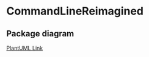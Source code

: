 # CommandLineReimagined

## Package diagram
[PlantUML Link](https://groupeisagri-tools-plantuml-appservice.azurewebsites.net/uml/TL9BQiCm4Dth52BxNA7GYXO2MPGcxQPaCSY34PP7Hb8eeVJkLHmb6jloJlD-yx53PsW03xry0TsrtfsfKSuwBwC72eb2YY8yLDhrWwE47UB5elIe8r1hKOZtv8SMvUPv63RoLqZvdLxMQ8Z6qUbQxoYY1tsjzwur-YJ-c4-vlWTgzeOm-u_eUqDWHtEcmzJqPS8PRDP_xjHzl31wFf0Qz8RQMmKN1I6E9SzuIulXZ_FTFIOQU_E_giCedMmYjzidFaw577qLd4zGeyku5NPvFR74AdtMDApPYcHwppLL-KgYN8NVOGOM_PoPzXDy3PwtW1U-nshC9afZ7ZO3vr6Jclig1BzeXSw_bSYF4lOF)